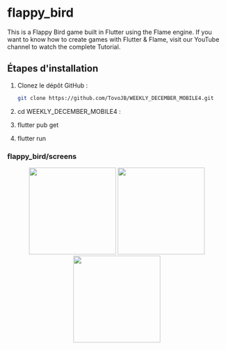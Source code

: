 # flappy_bird

This is a Flappy Bird game built in Flutter using the Flame engine. If you want to know how to create games with Flutter & Flame, visit our YouTube channel to watch the complete Tutorial.

## Étapes d'installation
1. Clonez le dépôt GitHub :

   ```sh
   git clone https://github.com/TovoJB/WEEKLY_DECEMBER_MOBILE4.git
2. cd WEEKLY_DECEMBER_MOBILE4 :
3. flutter pub get 
3. flutter run 

### flappy_bird/screens

<div align="center">
  <img src="/flapy1.jpg" width="200" />
  <img src="/flapy2.jpg" width="200" />
  <img src="/flapy3.jpg" width="200" />
</div>
